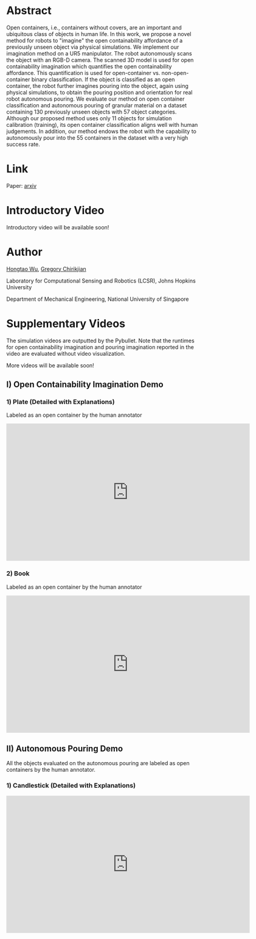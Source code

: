 # Abstract

Open containers, i.e., containers without covers, are an important and ubiquitous class of objects in human life. In this work, we propose a novel method for robots to "imagine" the open containability affordance of a previously unseen object via physical simulations. We implement our imagination method on a UR5 manipulator. The robot autonomously scans the object with an RGB-D camera. The scanned 3D model is used for open containability imagination which quantifies the open containability affordance. This quantification is used for open-container vs. non-open-container binary classification. If the object is classified as an open container, the robot further imagines pouring into the object, again using physical simulations, to obtain the pouring position and orientation for real robot autonomous pouring. We evaluate our method on open container classification and autonomous pouring of granular material on a dataset containing 130 previously unseen objects with 57 object categories. Although our proposed method uses only 11 objects for simulation calibration (training), its open container classification aligns well with human judgements. In addition, our method endows the robot with the capability to autonomously pour into the 55 containers in the dataset with a very high success rate.

# Link
Paper: [arxiv](https://arxiv.org/abs/2008.02321)

# Introductory Video
Introductory video will be available soon!

# Author
[Hongtao Wu](https://hongtaowu67.github.io), [Gregory Chirikjian](https://www.eng.nus.edu.sg/me/staff/chirikjian-gregory-s/)

Laboratory for Computational Sensing and Robotics (LCSR), Johns Hopkins University

Department of Mechanical Engineering, National University of Singapore

# Supplementary Videos
The simulation videos are outputted by the Pybullet. Note that the runtimes for open containability imagination and pouring imagination reported in the video are evaluated without video visualization. 

More videos will be available soon!

## I) Open Containability Imagination Demo

### 1) Plate (Detailed with Explanations)
Labeled as an open container by the human annotator
<iframe width="640" height="360" src="https://www.youtube.com/embed/5uwp5y1xEL0" frameborder="0" allow="autoplay; encrypted-media" allowfullscreen></iframe>

### 2) Book
Labeled as an open container by the human annotator
<iframe width="640" height="360" src="https://www.youtube.com/embed/oKLJqdkz328" frameborder="0" allow="autoplay; encrypted-media" allowfullscreen></iframe>

## II) Autonomous Pouring Demo
All the objects evaluated on the autonomous pouring are labeled as open containers by the human annotator.

### 1) Candlestick (Detailed with Explanations)
<iframe width="640" height="360" src="https://www.youtube.com/embed/tAAX00pjsAI" frameborder="0" allow="autoplay; encrypted-media" allowfullscreen></iframe>

